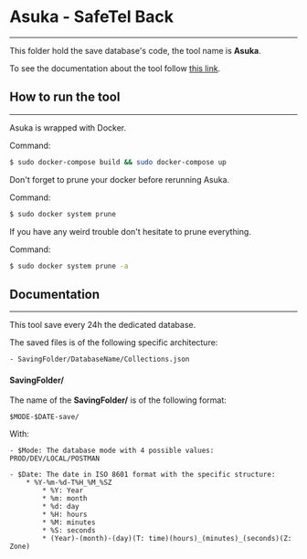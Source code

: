 # Asuka - SafeTel Back
---
This folder hold the save database's code, the tool name is **Asuka**.


To see the documentation about the tool follow [this link](https://github.com/SafeTel/SafeTel-Doc-Backend/wiki/Resume%3A-Tools).

## How to run the tool
---
Asuka is wrapped with Docker.

Command:
```sh
$ sudo docker-compose build && sudo docker-compose up
```

Don't forget to prune your docker before rerunning Asuka.

Command:
```sh
$ sudo docker system prune
```

If you have any weird trouble don't hesitate to prune everything.

Command:
```sh
$ sudo docker system prune -a
```

## Documentation
---
This tool save every 24h the dedicated database.

The saved files is of the following specific architecture:

```sh
- SavingFolder/DatabaseName/Collections.json
```

#### SavingFolder/

The name of the **SavingFolder/** is of the following format:

```
$MODE-$DATE-save/
```

With:
```
- $Mode: The database mode with 4 possible values: PROD/DEV/LOCAL/POSTMAN

- $Date: The date in ISO 8601 format with the specific structure:
    * %Y-%m-%d-T%H_%M_%SZ
        * %Y: Year
        * %m: month
        * %d: day
        * %H: hours
        * %M: minutes
        * %S: seconds
        * (Year)-(month)-(day)(T: time)(hours)_(minutes)_(seconds)(Z: Zone)
```